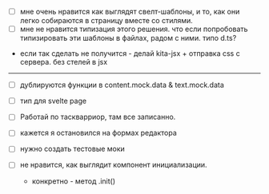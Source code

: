 - [ ] мне очень нравится как выглядят свелт-шаблоны, и то, как они легко собираются в страницу вместе со стилями.
- [ ] мне не нравится типизация этого решения. что если попробовать типизировать эти шаблоны в файлах, радом с ними. типо d.ts?

- если так сделать не получится - делай kita-jsx + отправка css с сервера. без стелей в jsx

---

- [ ] дублируются функции в content.mock.data & text.mock.data
- [ ] тип для svelte page

- [ ] Работай по таскварриор, там все записанно.
- [ ] кажется я остановился на формах редактора
- [ ] нужно создать тестовые моки

- [ ] не нравится, как выглядит компонент инициализации.
  - конкретно - метод .init()
